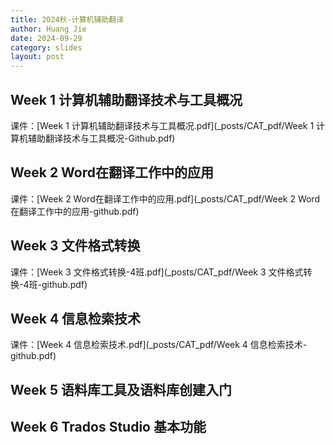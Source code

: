 ```yaml
---
title: 2024秋-计算机辅助翻译
author: Huang Jie
date: 2024-09-29
category: slides
layout: post
---
```



## Week 1 计算机辅助翻译技术与工具概况

课件：[Week 1 计算机辅助翻译技术与工具概况.pdf](_posts/CAT_pdf/Week 1 计算机辅助翻译技术与工具概况-Github.pdf)

## Week 2 Word在翻译工作中的应用

课件：[Week 2 Word在翻译工作中的应用.pdf](_posts/CAT_pdf/Week 2 Word在翻译工作中的应用-github.pdf)

## Week 3 文件格式转换

课件：[Week 3 文件格式转换-4班.pdf](_posts/CAT_pdf/Week 3 文件格式转换-4班-github.pdf)

## Week 4 信息检索技术

课件：[Week 4 信息检索技术.pdf](_posts/CAT_pdf/Week 4 信息检索技术-github.pdf)

## Week 5 语料库工具及语料库创建入门

## Week 6 Trados Studio 基本功能
